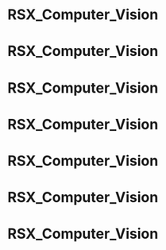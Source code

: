 # RSX_Computer_Vision
# RSX_Computer_Vision
# RSX_Computer_Vision
# RSX_Computer_Vision
# RSX_Computer_Vision
# RSX_Computer_Vision
# RSX_Computer_Vision
